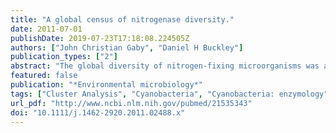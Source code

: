 ```yaml
---
title: "A global census of nitrogenase diversity."
date: 2011-07-01
publishDate: 2019-07-23T17:18:08.224505Z
authors: ["John Christian Gaby", "Daniel H Buckley"]
publication_types: ["2"]
abstract: "The global diversity of nitrogen-fixing microorganisms was assessed through construction and analysis of an aligned database of 16,989 nifH sequences. We conclude that the diversity of diazotrophs is still poorly described and that many organisms remain to be discovered. Our analyses indicate that diversity is not distributed evenly across phylogenetic groups or across environments and that some of the most diverse assemblages and environments remain the most poorly characterized. The majority of OTUs were rare, falling in the long tail of the frequency distribution. The most dominant OTUs fell into either the Cyanobacteria or the $α$, $β$, and $γ$ Proteobacteria, and five of these dominant OTUs do not have any representatives cultivated in isolation. Soils contained the greatest diversity of nifH sequences of all of the environments surveyed. Cluster III, which is dominated by nifH sequences from obligate anaerobes, was found to contain the greatest diversity of all nifH lineages and is also the group for which diversity is the least sampled. Our findings provide context for ongoing efforts to explore diazotroph diversity, indicating specific groups and environments that remain poorly characterized."
featured: false
publication: "*Environmental microbiology*"
tags: ["Cluster Analysis", "Cyanobacteria", "Cyanobacteria: enzymology", "Cyanobacteria: genetics", "Databases", "Environment", "Gammaproteobacteria", "Gammaproteobacteria: enzymology", "Gammaproteobacteria: genetics", "Genetic", "Genetic Variation", "Nitrogen Fixation", "Oxidoreductases", "Oxidoreductases: genetics", "Phylogeny", "Soil", "Soil: analysis"]
url_pdf: "http://www.ncbi.nlm.nih.gov/pubmed/21535343"
doi: "10.1111/j.1462-2920.2011.02488.x"
---
```


